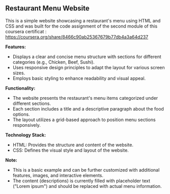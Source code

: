 ## Restaurant Menu Website

This is a simple website showcasing a restaurant's menu using HTML and CSS and was built for the code assignment of the second module of this coursera certificat : https://coursera.org/share/8466c90ab25367679b77db4a3a64d237 


**Features:**

* Displays a clear and concise menu structure with sections for different categories (e.g., Chicken, Beef, Sushi).
* Uses responsive design principles to adapt the layout for various screen sizes.
* Employs basic styling to enhance readability and visual appeal.

**Functionality:**

* The website presents the restaurant's menu items categorized under different sections. 
* Each section includes a title and a descriptive paragraph about the food options.
* The layout utilizes a grid-based approach to position menu sections responsively.

**Technology Stack:**

* HTML: Provides the structure and content of the website.
* CSS: Defines the visual style and layout of the website.

**Note:**

* This is a basic example and can be further customized with additional features, images, and interactive elements.
* The content (descriptions) is currently filled with placeholder text ("Lorem ipsum") and should be replaced with actual menu information.
